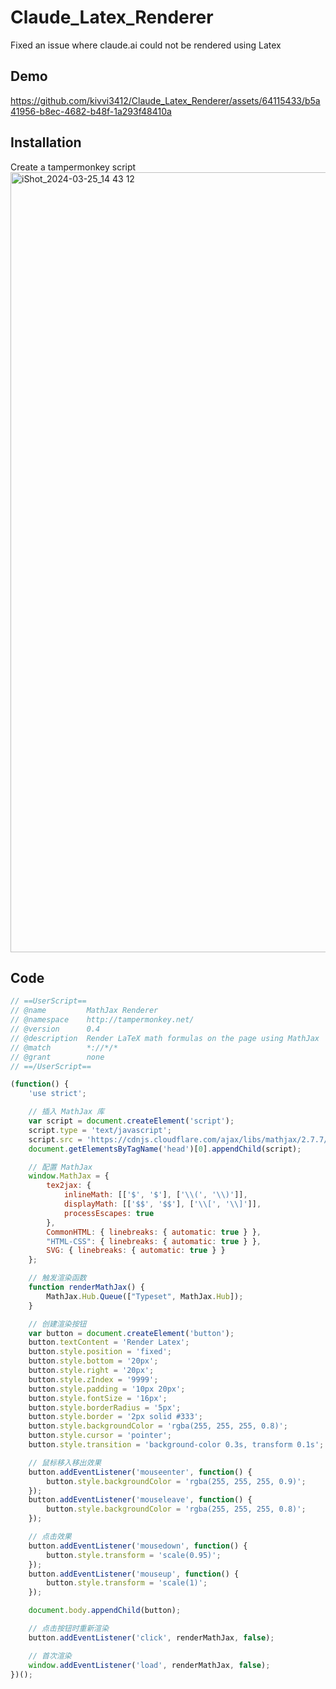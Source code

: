 # Claude_Latex_Renderer
Fixed an issue where claude.ai could not be rendered using Latex

## Demo
https://github.com/kivvi3412/Claude_Latex_Renderer/assets/64115433/b5a41956-b8ec-4682-b48f-1a293f48410a

## Installation
Create a tampermonkey script
<img width="1248" alt="iShot_2024-03-25_14 43 12" src="https://github.com/kivvi3412/Claude_Latex_Renderer/assets/64115433/03b4c0ce-0e7d-4653-ad5b-8971e7b0b460">

## Code
```js
// ==UserScript==
// @name         MathJax Renderer
// @namespace    http://tampermonkey.net/
// @version      0.4
// @description  Render LaTeX math formulas on the page using MathJax
// @match        *://*/*
// @grant        none
// ==/UserScript==

(function() {
    'use strict';

    // 插入 MathJax 库
    var script = document.createElement('script');
    script.type = 'text/javascript';
    script.src = 'https://cdnjs.cloudflare.com/ajax/libs/mathjax/2.7.7/MathJax.js?config=TeX-AMS_CHTML';
    document.getElementsByTagName('head')[0].appendChild(script);

    // 配置 MathJax
    window.MathJax = {
        tex2jax: {
            inlineMath: [['$', '$'], ['\\(', '\\)']],
            displayMath: [['$$', '$$'], ['\\[', '\\]']],
            processEscapes: true
        },
        CommonHTML: { linebreaks: { automatic: true } },
        "HTML-CSS": { linebreaks: { automatic: true } },
        SVG: { linebreaks: { automatic: true } }
    };

    // 触发渲染函数
    function renderMathJax() {
        MathJax.Hub.Queue(["Typeset", MathJax.Hub]);
    }

    // 创建渲染按钮
    var button = document.createElement('button');
    button.textContent = 'Render Latex';
    button.style.position = 'fixed';
    button.style.bottom = '20px';
    button.style.right = '20px';
    button.style.zIndex = '9999';
    button.style.padding = '10px 20px';
    button.style.fontSize = '16px';
    button.style.borderRadius = '5px';
    button.style.border = '2px solid #333';
    button.style.backgroundColor = 'rgba(255, 255, 255, 0.8)';
    button.style.cursor = 'pointer';
    button.style.transition = 'background-color 0.3s, transform 0.1s';

    // 鼠标移入移出效果
    button.addEventListener('mouseenter', function() {
        button.style.backgroundColor = 'rgba(255, 255, 255, 0.9)';
    });
    button.addEventListener('mouseleave', function() {
        button.style.backgroundColor = 'rgba(255, 255, 255, 0.8)';
    });

    // 点击效果
    button.addEventListener('mousedown', function() {
        button.style.transform = 'scale(0.95)';
    });
    button.addEventListener('mouseup', function() {
        button.style.transform = 'scale(1)';
    });

    document.body.appendChild(button);

    // 点击按钮时重新渲染
    button.addEventListener('click', renderMathJax, false);

    // 首次渲染
    window.addEventListener('load', renderMathJax, false);
})();
```


